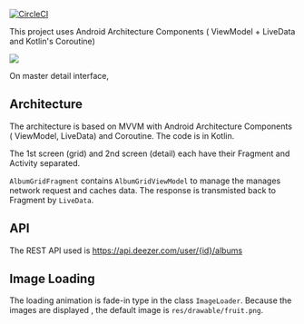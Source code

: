 [![CircleCI](https://circleci.com/gh/raychenon/android-mvvm.svg?style=svg)](https://circleci.com/gh/raychenon/android-mvvm)

This project uses Android Architecture Components ( ViewModel + LiveData and Kotlin's Coroutine)

<img src="doc/andr[![CircleCI](https://circleci.com/gh/raychenon/android-mvvm.svg?style=svg)](https://circleci.com/gh/raychenon/android-mvvm)oid_animation.gif" >

On master detail interface,

## Architecture

The architecture is based on MVVM with Android Architecture Components ( ViewModel, LiveData) and Coroutine.
The code is in Kotlin.

The 1st screen (grid) and 2nd screen (detail) each have their Fragment and Activity separated.

`AlbumGridFragment` contains `AlbumGridViewModel` to manage the manages network request and caches data. The response is transmisted back to Fragment by `LiveData`.
 
## API

The REST API used is https://api.deezer.com/user/{id}/albums

## Image Loading

The loading animation is fade-in type in the class `ImageLoader`.
Because the images are displayed , the default image is `res/drawable/fruit.png`.
